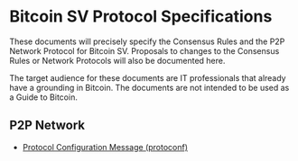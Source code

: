 # Bitcoin SV Protocol Specifications

These documents will precisely specify the Consensus Rules and the P2P Network Protocol for Bitcoin SV. 
Proposals to changes to the Consensus Rules or Network Protocols will also be documented here.

The target audience for these documents are IT professionals that already have a grounding in Bitcoin. The documents are not intended to be used as
a Guide to Bitcoin.

## P2P Network 
* [Protocol Configuration Message (protoconf)](p2p/protoconf.md)
